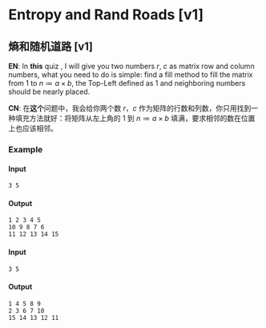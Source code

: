 # Entropy and Rand Roads [v1]

## 熵和随机道路 [v1]

**EN**: In **this** quiz , I will give you two numbers $r$, $c$ as matrix row and column numbers, what you need to do is simple: find a fill method to fill the matrix from $1$ to $n \coloneqq a \times b$, the Top-Left defined as 1 and neighboring numbers should be nearly placed.

**CN**: 在**这个**问题中，我会给你两个数 $r$，$c$ 作为矩阵的行数和列数，你只用找到一种填充方法就好：将矩阵从左上角的 $1$ 到 $n \coloneqq a \times b$ 填满，要求相邻的数在位置上也应该相邻。

### Example

#### Input

```plain
3 5
```

#### Output

```plain
1 2 3 4 5
10 9 8 7 6
11 12 13 14 15
```

#### Input

```plain
3 5
```

#### Output

```plain
1 4 5 8 9
2 3 6 7 10
15 14 13 12 11
```
